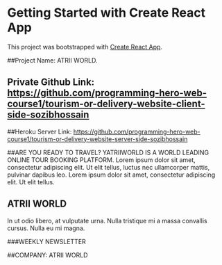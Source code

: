 # Getting Started with Create React App

This project was bootstrapped with [Create React App](https://github.com/facebook/create-react-app).

##Project Name: ATRII WORLD.

## Private Github Link: https://github.com/programming-hero-web-course1/tourism-or-delivery-website-client-side-sozibhossain

##Heroku Server Link: https://github.com/programming-hero-web-course1/tourism-or-delivery-website-server-side-sozibhossain

##ARE YOU READY TO TRAVEL?
YATRIIWORLD IS A WORLD LEADING ONLINE TOUR BOOKING PLATFORM.
Lorem ipsum dolor sit amet, consectetur adipiscing elit. Ut elit tellus, luctus nec ullamcorper mattis, pulvinar dapibus leo. Lorem ipsum dolor sit amet, consectetur adipiscing elit. Ut elit tellus.

## ATRII WORLD
In ut odio libero, at vulputate urna. Nulla tristique mi a massa convallis cursus. Nulla eu mi magna.

###WEEKLY NEWSLETTER


##COMPANY: ATRII WORLD
